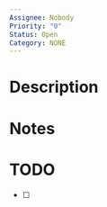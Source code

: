 ```yaml
---
Assignee: Nobody
Priority: "0"
Status: Open
Category: NONE
---
```


# Description



# Notes



# TODO

- [ ] 



